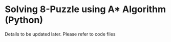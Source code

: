 # Solving 8-Puzzle using A* Algorithm (Python)

Details to be updated later. Please refer to code files
